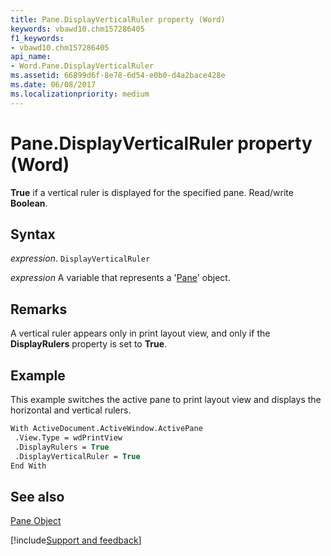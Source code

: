 ```yaml
---
title: Pane.DisplayVerticalRuler property (Word)
keywords: vbawd10.chm157286405
f1_keywords:
- vbawd10.chm157286405
api_name:
- Word.Pane.DisplayVerticalRuler
ms.assetid: 66899d6f-8e78-6d54-e0b0-d4a2bace428e
ms.date: 06/08/2017
ms.localizationpriority: medium
---
```



# Pane.DisplayVerticalRuler property (Word)

 **True** if a vertical ruler is displayed for the specified pane. Read/write **Boolean**.


## Syntax

_expression_. `DisplayVerticalRuler`

_expression_ A variable that represents a '[Pane](Word.Pane.md)' object.


## Remarks

A vertical ruler appears only in print layout view, and only if the **DisplayRulers** property is set to **True**.


## Example

This example switches the active pane to print layout view and displays the horizontal and vertical rulers.


```vb
With ActiveDocument.ActiveWindow.ActivePane 
 .View.Type = wdPrintView 
 .DisplayRulers = True 
 .DisplayVerticalRuler = True 
End With
```


## See also


[Pane Object](Word.Pane.md)

[!include[Support and feedback](~/includes/feedback-boilerplate.md)]
